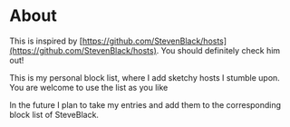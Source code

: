 # About

This is inspired by [https://github.com/StevenBlack/hosts](https://github.com/StevenBlack/hosts). You should definitely check him out!

This is my personal block list, where I add sketchy hosts I stumble upon. You are welcome to use the list as you like

In the future I plan to take my entries and add them to the corresponding block list of SteveBlack.
